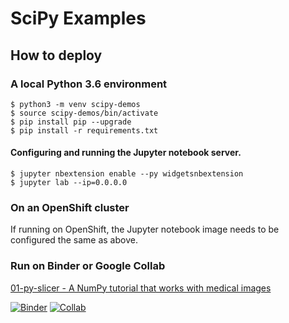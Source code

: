 # SciPy Examples

## How to deploy

### A local Python 3.6 environment

```
$ python3 -m venv scipy-demos
$ source scipy-demos/bin/activate
$ pip install pip --upgrade
$ pip install -r requirements.txt
```

#### Configuring and running the Jupyter notebook server.

```
$ jupyter nbextension enable --py widgetsnbextension
$ jupyter lab --ip=0.0.0.0
```

### On an OpenShift cluster

If running on OpenShift, the Jupyter notebook image needs to
be configured the same as above.

### Run on Binder or Google Collab

[01-py-slicer - A NumPy tutorial that works with medical images](01-py-slicer.ipynb)

[![Binder](https://mybinder.org/badge_logo.svg)](https://mybinder.org/v2/gh/redhat-naps-da/data-science-notebooks/main?filepath=scipy%2F01-py-slicer.ipynb)
[![Collab](https://colab.research.google.com/assets/colab-badge.svg)](https://colab.research.google.com/gist/bkoz/6c70b79a6c5bce2044379a682d8e32b6/slider.ipynb)

